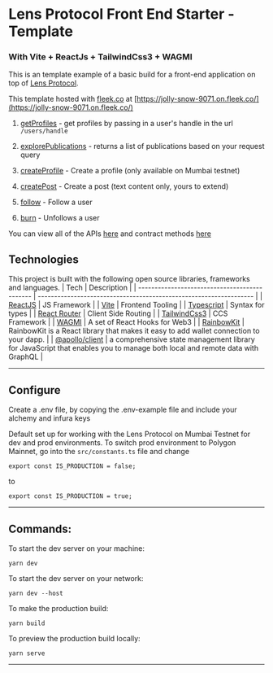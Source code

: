 # Lens Protocol Front End Starter - Template

### With Vite + ReactJs + TailwindCss3 + WAGMI

This is an template example of a basic build for a front-end application on top of [Lens Protocol](https://docs.lens.xyz/docs).

This template hosted with [fleek.co](https://fleek.co/) at [https://jolly-snow-9071.on.fleek.co/](https://jolly-snow-9071.on.fleek.co/)

1. [getProfiles](https://docs.lens.xyz/docs/get-profiles) - get profiles by passing in a user's handle in the url `/users/handle`

2. [explorePublications](https://docs.lens.xyz/docs/explore-publications) - returns a list of publications based on your request query

3. [createProfile](https://docs.lens.xyz/docs/create-profile) - Create a profile (only available on Mumbai testnet)

4. [createPost](https://docs.lens.xyz/docs/create-post-typed-data) - Create a post (text content only, yours to extend)

5. [follow](https://docs.lens.xyz/docs/functions#follow) - Follow a user

6. [burn](https://docs.lens.xyz/docs/functions#burn) - Unfollows a user

You can view all of the APIs [here](https://docs.lens.xyz/docs/introduction) and contract methods [here](https://docs.lens.xyz/docs/functions)

## Technologies

This project is built with the following open source libraries, frameworks and languages.
| Tech | Description |
| --------------------------------------------- | ------------------------------------------------------------------ |
| [ReactJS](https://reactjs.org/docs/getting-started.html) | JS Framework |
| [Vite](https://vitejs.dev/) | Frontend Tooling |
| [Typescript](https://www.typescriptlang.org/docs/) | Syntax for types |
| [React Router](https://reactrouter.com/docs/en/v6/getting-started/overview) | Client Side Routing |
| [TailwindCss3](https://tailwindcss.com/) | CCS Framework |
| [WAGMI](https://wagmi.sh/) | A set of React Hooks for Web3 |
| [RainbowKit](https://www.rainbowkit.com/docs/introduction) | RainbowKit is a React library that makes it easy to add wallet connection to your dapp. |
| [@apollo/client](https://www.apollographql.com/docs/react/) | a comprehensive state management library for JavaScript that enables you to manage both local and remote data with GraphQL |

---

## Configure

Create a .env file, by copying the .env-example file and include your alchemy and infura keys

Default set up for working with the Lens Protocol on Mumbai Testnet for dev and prod environments.
To switch prod environment to Polygon Mainnet, go into the `src/constants.ts` file and change

`export const IS_PRODUCTION = false;`

to

`export const IS_PRODUCTION = true;`

---

## Commands:

To start the dev server on your machine:

```shell
yarn dev
```

To start the dev server on your network:

```shell
yarn dev --host
```

To make the production build:

```shell
yarn build
```

To preview the production build locally:

```shell
yarn serve
```

---
